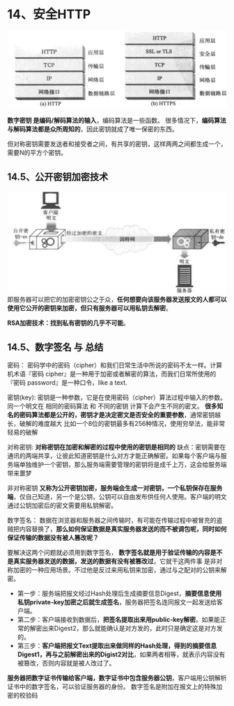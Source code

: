 # 14、安全HTTP
![25.png](./images/25.png)

**数字密钥  是编码/解码算法的输入**，编码算法是一些函数。
很多情况下，**编码算法与解码算法都是众所周知的**，因此密钥就成了唯一保密的东西。

但对称密钥需要发送者和接受者之间，有共享的密钥，这样两两之间都生成一个，需要N的平方个密钥。

## 14.5、公开密钥加密技术
![26.png](./images/26.png)
即服务器可以把它的加密密钥公之于众，**任何想要向该服务器发送报文的人都可以使用它公开的密钥来加密，但只有服务器可以用私钥去解密**。

**RSA加密技术：找到私有密钥的几乎不可能**。

## 14.5、数字签名 与 总结
密码：
密码学中的密码（cipher）和我们日常生活中所说的密码不太一样。计算机术语『密码 cipher』是一种用于加密或者解密的算法，而我们日常所使用的『密码 password』是一种口令，like a text.

密钥(key):
密钥是一种参数，它是在使用密码（cipher）算法过程中输入的参数。
同一个明文在  相同的密码算法  和 不同的密钥  计算下会产生不同的密文。
**很多知名的密码算法都是公开的，密钥才是决定密文是否安全的重要参数**，通常密钥越长，破解的难度越大
比如一个8位的密钥最多有256种情况，使用穷举法，能非常轻易的破解


对称密钥:
**对称密钥在加密和解密的过程中使用的密钥是相同的**
缺点：密钥需要在通讯的两端共享，让彼此知道密钥是什么对方才能正确解密。如果每个客户端与服务端单独维护一个密钥，那么服务端需要管理的密钥将是成千上万，这会给服务端带来噩梦

非对称密钥
**又称为公开密钥加密，服务端会生成一对密钥，一个私钥保存在服务端**，仅自己知道，另一个是公钥，公钥可以自由发布供任何人使用。客户端的明文通过公钥加密后的密文需要用私钥解密。

数字签名：
数据在浏览器和服务器之间传输时，有可能在传输过程中被冒充的盗贼把内容替换了，**那么如何保证数据是真实服务器发送的而不被调包呢，同时如何保证传输的数据没有被人篡改呢？**

要解决这两个问题就必须用到数字签名，
**数字签名就是用于验证传输的内容是不是真实服务器发送的数据，发送的数据有没有被篡改过**，它就干这两件事
是非对称加密的一种应用场景。不过他是反过来用私钥来加密，通过与之配对的公钥来解密。

- 第一步：服务端把报文经过Hash处理后生成摘要信息Digest，**摘要信息使用私钥private-key加密之后就生成签名**，服务器把签名连同报文一起发送给客户端。
- 第二步：客户端接收到数据后，**把签名提取出来用public-key解密**。如果能正常的解密出来Digest2，那么就能确认是对方发的，此时只是确定这是对方发的。
- 第三步：**客户端把报文Text提取出来做同样的Hash处理，得到的摘要信息Digest1，再与之前解密出来的Digist2对比**，如果两者相等，就表示内容没有被篡改，否则内容就是被人改过了。


**服务器把数字证书传输给客户端，数字证书中包含服务器公钥**，客户端用公钥解析证书中的数字签名，可以验证服务器的身份。
数字签名是附加在报文上的特殊加密的校验码


